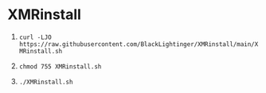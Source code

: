 # XMRinstall

1. ```curl -LJO https://raw.githubusercontent.com/BlackLightinger/XMRinstall/main/XMRinstall.sh```

2. ```chmod 755 XMRinstall.sh```

3. ```./XMRinstall.sh```

